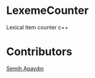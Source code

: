 # LexemeCounter
Lexical item counter c++

# Contributors
[Semih Apaydın](https://github.com/byrani)
